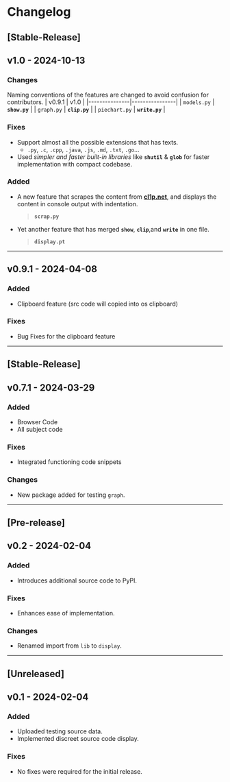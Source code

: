 # Changelog
## [Stable-Release]

## v1.0 - 2024-10-13

### Changes
Naming conventions of the features are changed to avoid confusion for contributors.
| v0.9.1        | v1.0           |
|---------------|----------------|
| `models.py`   | **`show.py`**  |
| `graph.py`    | **`clip.py`**  |
| `piechart.py` | **`write.py`** |

### Fixes
- Support almost all the possible extensions that has texts. 
  - `.py`, `.c`, `.cpp`, `.java`, `.js`, `.md`, `.txt`, `.go`...
- Used *simpler and faster built-in libraries* like **`shutil`** & **`glob`** for faster implementation with compact codebase.

### Added
- A new feature that scrapes the content from [**cl1p.net**](https://cl1p.net), and displays the content in console output with indentation.
    > **`scrap.py`**
- Yet another feature that has merged **`show`**, **`clip`**,and **`write`** in one file.
    > **`display.pt`** 

---

## v0.9.1 - 2024-04-08
### Added
- Clipboard feature (src code will copied into os clipboard)
### Fixes
- Bug Fixes for the clipboard feature

---

## [Stable-Release]
## v0.7.1 - 2024-03-29
### Added
- Browser Code
- All subject code

### Fixes
- Integrated functioning code snippets

### Changes
- New package added for testing `graph`.

---

## [Pre-release]
## v0.2 - 2024-02-04
### Added
- Introduces additional source code to PyPI.

### Fixes
- Enhances ease of implementation.

### Changes
- Renamed import from `lib` to `display`.

---

## [Unreleased]

## v0.1 - 2024-02-04
### Added
- Uploaded testing source data.
- Implemented discreet source code display.

### Fixes
- No fixes were required for the initial release.